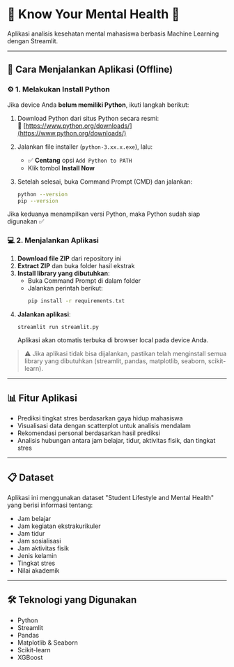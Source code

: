 # 🧠 Know Your Mental Health 🧠

Aplikasi analisis kesehatan mental mahasiswa berbasis Machine Learning dengan Streamlit.

---

## 🚀 Cara Menjalankan Aplikasi (Offline)

### ⚙️ 1. Melakukan Install Python
Jika device Anda **belum memiliki Python**, ikuti langkah berikut:

1. Download Python dari situs Python secara resmi:  
   🔗 [https://www.python.org/downloads/](https://www.python.org/downloads/)

2. Jalankan file installer (`python-3.xx.x.exe`), lalu:
   - ✅ **Centang** opsi `Add Python to PATH`
   - Klik tombol **Install Now**

3. Setelah selesai, buka Command Prompt (CMD) dan jalankan:
   ```bash
   python --version
   pip --version
   ```
Jika keduanya menampilkan versi Python, maka Python sudah siap digunakan ✅

### 💻 2. Menjalankan Aplikasi
1. **Download file ZIP** dari repository ini  
2. **Extract ZIP** dan buka folder hasil ekstrak  
3. **Install library yang dibutuhkan**:
   - Buka Command Prompt di dalam folder
   - Jalankan perintah berikut:
     ```bash
     pip install -r requirements.txt
     ```
4. **Jalankan aplikasi**:
   ```bash
   streamlit run streamlit.py
   ```
   Aplikasi akan otomatis terbuka di browser local pada device Anda.

> ⚠️ Jika aplikasi tidak bisa dijalankan, pastikan telah menginstall semua library yang dibutuhkan (streamlit, pandas, matplotlib, seaborn, scikit-learn).

---

## 📊 Fitur Aplikasi

- Prediksi tingkat stres berdasarkan gaya hidup mahasiswa
- Visualisasi data dengan scatterplot untuk analisis mendalam
- Rekomendasi personal berdasarkan hasil prediksi
- Analisis hubungan antara jam belajar, tidur, aktivitas fisik, dan tingkat stres

---

## 📋 Dataset

Aplikasi ini menggunakan dataset "Student Lifestyle and Mental Health" yang berisi informasi tentang:
- Jam belajar
- Jam kegiatan ekstrakurikuler
- Jam tidur
- Jam sosialisasi
- Jam aktivitas fisik
- Jenis kelamin
- Tingkat stres
- Nilai akademik

---

## 🛠️ Teknologi yang Digunakan

- Python
- Streamlit
- Pandas
- Matplotlib & Seaborn
- Scikit-learn
- XGBoost
